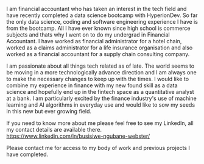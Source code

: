 I am financial accountant who has taken an interest in the tech field and have recently completed a data science bootcamp with HyperionDev. So far the only data science, coding and software engineering experience I have is from the bootcamp. All I have ever known since high school is commerce subjects and thats why I went on to do my undergrad in Financial Accountant. I have worked as financial administrator for a hotel chain, worked as a claims administrator for a life insurance organisation and also worked as a financial accountant for a supply chain consulting company.

I am passionate about all things tech related as of late. The world seems to be moving in a more technologically advance direction and I am always one to make the necessary changes to keep up with the times. I would like to combine my experience in finance with my new found skill as a data science and hopefully end up in the fintech space as a quantitative analyst at a bank. I am particularly excited by the finance industry's use of machine learning and AI algorithms in everyday use and would like to sow my seeds in this new but ever growing field.

If you need to know more about me please feel free to see my LinkedIn, all my contact details are available there. https://www.linkedin.com/in/busisiwe-ngubane-webster/

Please contact me for access to my body of work and previous projects I have completed.
